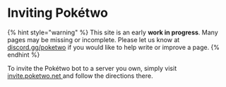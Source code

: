 # Inviting Pokétwo

{% hint style="warning" %}
This site is an early **work in progress**. Many pages may be missing or incomplete. Please let us know at [discord.gg/poketwo](https://discord.gg/poketwo) if you would like to help write or improve a page.
{% endhint %}

To invite the Pokétwo bot to a server you own, simply visit [invite.poketwo.net ](https://invite.poketwo.net)and follow the directions there.
